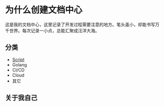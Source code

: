 # 为什么创建文档中心

这是我的文档中心，这里记录了开发过程需要注意的地方。笔头虽小，却能书写万千世界。每次记录一小点，总能汇聚成汪洋大海。

## 分类

* [Script](https://andy-zhangtao.github.io/wiki/script)
* Golang
* CI/CD
* Cloud
* 其它

## 关于我自己
